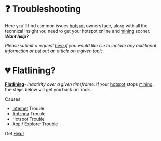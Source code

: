# ❓ Troubleshooting

Here you'll find common issues [hotspot](../helium-glossary.md#hotspot) owners face, along with all the technical insight you need to get your hotspot online and [mining](../helium-glossary.md#mining) sooner. _**Want help?**_

_Please submit a request_ [_here_ ](contact/email.md)_if you would like me to include any additional information or put out an article on a given topic._

# 💔 Flatlining?

[**Flatlining**](../helium-glossary.md#flatline)- _inactivity over a given timeframe._ If your [hotspot](../helium-glossary.md#hotspot) stops [mining](../helium-glossary.md#mining), the steps below will get you back on track.

&#x20;

Causes

* [Internet](internet/) Trouble
* [Antenna](antenna/) Trouble
* [Hotspot](hotspot/) Trouble
* [App](app/) / Explorer Trouble

Get [Help!](broken-reference)
